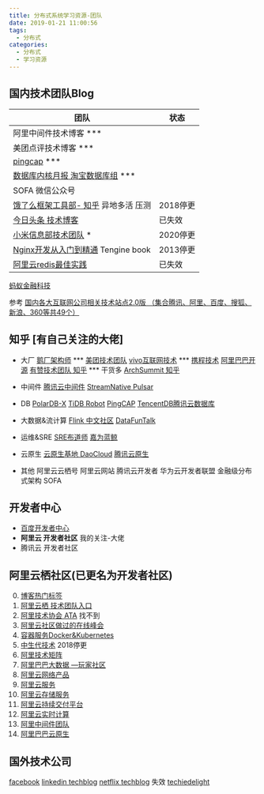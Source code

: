 ```yaml
---
title: 分布式系统学习资源-团队
date: 2019-01-21 11:00:56
tags:
  - 分布式
categories: 
  - 分布式
  - 学习资源
---
```

<p></p>
<!-- more -->


##  国内技术团队Blog




| 团队                                                         | 状态     |
| ------------------------------------------------------------ | -------- |
| 阿里中间件技术博客 ***                                       |          |
| 美团点评技术博客 ***                                         |          |
| [pingcap](https://pingcap.com/blog-cn/) *** | |
| [数据库内核月报 淘宝数据库组](http://mysql.taobao.org/monthly/)   *** | |
| SOFA 微信公众号 | |
| [饿了么框架工具部- 知乎](https://zhuanlan.zhihu.com/p/28585781)  异地多活 压测 | 2018停更 |
| [今日头条 技术博客](https://techblog.toutiao.com/2017/05/02/dao/) | 已失效   |
| [小米信息部技术团队](https://xiaomi-info.github.io/)  *      | 2020停更 |
| [Nginx开发从入门到精通](http://tengine.taobao.org/book/index.html) Tengine book|     2013停更     |
| [阿里云redis最佳实践](https://help.aliyun.com/document_detail/67252.html) | 已失效 |

[蚂蚁金融科技](https://tech.antfin.com/)

参考
[国内各大互联网公司相关技术站点2.0版 （集合腾讯、阿里、百度、搜狐、新浪、360等共49个）](http://www.cnblogs.com/IT-Bear/p/3191423.htmls)


## 知乎 [有自己关注的大佬]

+ 大厂
[鹅厂架构师](https://www.zhihu.com/org/e-han-jia-gou-shi)  ***
[美团技术团队](https://www.zhihu.com/org/mei-tuan-dian-ping-ji-shu-tuan-dui/posts)
[vivo互联网技术](https://www.zhihu.com/org/vivohu-lian-wang-ji-zhu-2/posts) ***
[携程技术](https://www.zhihu.com/org/xi-cheng-ji-shu-zhong-xin/posts)
[阿里巴巴开源](https://www.zhihu.com/people/a-li-xi-tong-ruan-jian-ji-zhu-90/posts)
[有赞技术团队 知乎](https://www.zhihu.com/org/you-zan-ji-zhu-tuan-dui/activities)  *** 干货多
[ArchSummit 知乎](https://www.zhihu.com/org/archsummit/activities)

+ 中间件
[腾讯云中间件](https://www.zhihu.com/org/teng-xun-yun-zhong-jian-jian/posts)
[StreamNative Pulsar](https://www.zhihu.com/org/streamnative/posts)

+ DB
[PolarDB-X](https://www.zhihu.com/org/polardb-x/posts)
[TiDB Robot](https://www.zhihu.com/people/zoeyzhai/posts)
[PingCAP](https://www.zhihu.com/org/pingcap-25/posts)
[TencentDB腾讯云数据库](https://www.zhihu.com/org/tencentdbteng-xun-yun-shu-ju-ku/posts)

+ 大数据&流计算
[Flink 中文社区](https://www.zhihu.com/people/ververica/posts)
[DataFunTalk](https://www.zhihu.com/org/datafuntalk/posts)

+ 运维&SRE
[SRE布道师](https://www.zhihu.com/people/sre-googleyun-wei-jie-mi/posts)
[嘉为蓝鲸](https://www.zhihu.com/org/jia-wei-ke-ji-30/posts)

+ 云原生
[云原生基地  DaoCloud](https://www.zhihu.com/people/yunyuansheng/posts)
[腾讯云原生](https://www.zhihu.com/people/teng-xun-yun-yuan-sheng/posts)

+ 其他
阿里云云栖号
阿里云网站
腾讯云开发者
华为云开发者联盟
金融级分布式架构 SOFA


## 开发者中心
+ [百度开发者中心](https://developer.baidu.com/) 
+ **阿里云 开发者社区**
  我的关注-大佬
+ 腾讯云 开发者社区



## 阿里云栖社区(已更名为开发者社区) 
0. [博客热门标签](https://yq.aliyun.com/tags/)
0. [阿里云栖  技术团队入口](https://yq.aliyun.com/teams)  
1. [阿里技术协会 ATA](https://yq.aliyun.com/tags/tagid_523/)   找不到
2. [阿里云社区做过的在线峰会](https://yq.aliyun.com/topic?spm=a2c4e.11154022.headermainnav.11.7037aMQGaMQGE8#guid-721571)
3. [容器服务Docker&Kubernetes](https://yq.aliyun.com/teams/11/type_blog-cid_450-page_1)
4. [中生代技术](https://yq.aliyun.com/users/1080464764156883?spm=a2c4e.11153940.blogrightarea54004.2.22c86a7d3BdzIB)  2018停更
5. [阿里技术矩阵](https://yq.aliyun.com/teams/16)
6. [阿里巴巴大数据 —玩家社区](https://yq.aliyun.com/teams/6)
7. [阿里云网络产品](https://yq.aliyun.com/teams/28)  
8. [阿里云服务](https://yq.aliyun.com/teams/56/type_blog)
9. [阿里云存储服务](https://yq.aliyun.com/teams/4)
10. [阿里云持续交付平台](https://yq.aliyun.com/teams/20)
11. [阿里云实时计算](https://yq.aliyun.com/teams/67)
12. [阿里中间件团队](https://yq.aliyun.com/teams/22)  
13. [阿里巴巴云原生](https://yq.aliyun.com/teams/252)  

## 国外技术公司
[facebook](https://code.fb.com/) 
[linkedin techblog](https://engineering.linkedin.com/blog) 
[netflix techblog](https://medium.com/netflix-techblog)  失效
[techiedelight](https://www.techiedelight.com/) 





